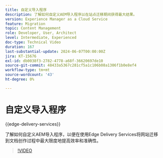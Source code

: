 ```yaml
---
title: 自定义导入程序
description: 了解如何自定义AEM导入程序以在站点迁移期间获得最大结果。
version: Experience Manager as a Cloud Service
feature: Migration
topic: Content Management
role: Developer, User, Architect
level: Intermediate, Experienced
doc-type: Technical Video
duration: 167
last-substantial-update: 2024-06-07T00:00:00Z
jira: KT-15676
exl-id: db0038f3-2782-4778-a68f-36620697de10
source-git-commit: 48433a5367c281cf5a1c106b08a1306f1b0e8ef4
workflow-type: tm+mt
source-wordcount: '43'
ht-degree: 0%

---
```


# 自定义导入程序

{{edge-delivery-services}}

了解如何自定义AEM导入程序，以便在使用Edge Delivery Services将网站迁移到文档创作过程中最大限度地提高效率和准确性。

>[!VIDEO](https://video.tv.adobe.com/v/3444255/?learn=on&captions=chi_hans)
